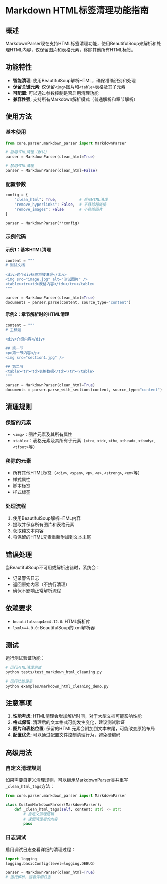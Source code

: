 # Markdown HTML标签清理功能指南

## 概述

MarkdownParser现在支持HTML标签清理功能，使用BeautifulSoup来解析和处理HTML内容，仅保留图片和表格元素，移除其他所有HTML标签。

## 功能特性

- **智能清理**: 使用BeautifulSoup解析HTML，确保准确识别和处理
- **保留关键元素**: 仅保留`<img>`图片和`<table>`表格及其子元素
- **可配置**: 可以通过参数控制是否启用清理功能
- **兼容性强**: 支持所有Markdown解析模式（普通解析和章节解析）

## 使用方法

### 基本使用

```python
from core.parser.markdown_parser import MarkdownParser

# 启用HTML清理（默认）
parser = MarkdownParser(clean_html=True)

# 禁用HTML清理
parser = MarkdownParser(clean_html=False)
```

### 配置参数

```python
config = {
    "clean_html": True,          # 启用HTML清理
    "remove_hyperlinks": False,  # 不移除超链接
    "remove_images": False       # 不移除图片
}

parser = MarkdownParser(**config)
```

### 示例代码

#### 示例1：基本HTML清理

```python
content = """
# 测试文档

<div>这个div标签将被清理</div>
<img src="image.jpg" alt="测试图片" />
<table><tr><td>表格内容</td></tr></table>
"""

parser = MarkdownParser(clean_html=True)
documents = parser.parse(content, source_type="content")
```

#### 示例2：章节解析时的HTML清理

```python
content = """
# 主标题

<div>介绍内容</div>

## 第一节
<p>第一节内容</p>
<img src="section1.jpg" />

## 第二节
<table><tr><td>表格数据</td></tr></table>
"""

parser = MarkdownParser(clean_html=True)
documents = parser.parse_with_sections(content, source_type="content")
```

## 清理规则

### 保留的元素

- `<img>`：图片元素及其所有属性
- `<table>`：表格元素及其所有子元素（`<tr>`, `<td>`, `<th>`, `<thead>`, `<tbody>`, `<tfoot>`等）

### 移除的元素

- 所有其他HTML标签（`<div>`, `<span>`, `<p>`, `<a>`, `<strong>`, `<em>`等）
- 样式属性
- 脚本标签
- 样式标签

### 处理流程

1. 使用BeautifulSoup解析HTML内容
2. 提取并保存所有图片和表格元素
3. 获取纯文本内容
4. 将保留的HTML元素重新附加到文本末尾

## 错误处理

当BeautifulSoup不可用或解析出错时，系统会：

- 记录警告日志
- 返回原始内容（不执行清理）
- 确保不影响正常解析流程

## 依赖要求

- `beautifulsoup4>=4.12.0`: HTML解析库
- `lxml>=4.9.0`: BeautifulSoup的lxml解析器

## 测试

运行测试验证功能：

```bash
# 运行HTML清理测试
python tests/test_markdown_html_cleaning.py

# 运行功能演示
python examples/markdown_html_cleaning_demo.py
```

## 注意事项

1. **性能考虑**: HTML清理会增加解析时间，对于大型文档可能影响性能
2. **格式保留**: 清理后的文本格式可能发生变化，建议测试验证
3. **图片和表格位置**: 保留的HTML元素会附加到文本末尾，可能改变原始布局
4. **配置优先**: 可以通过配置文件控制清理行为，避免硬编码

## 高级用法

### 自定义清理规则

如果需要自定义清理规则，可以继承MarkdownParser类并重写`_clean_html_tags`方法：

```python
from core.parser.markdown_parser import MarkdownParser

class CustomMarkdownParser(MarkdownParser):
    def _clean_html_tags(self, content: str) -> str:
        # 自定义清理逻辑
        # 返回清理后的内容
        pass
```

### 日志调试

启用调试日志查看详细的清理过程：

```python
import logging
logging.basicConfig(level=logging.DEBUG)

parser = MarkdownParser(clean_html=True)
# 运行解析，查看详细日志
```
